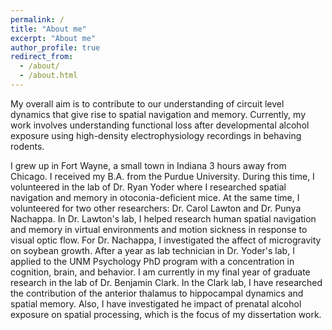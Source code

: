 ```yaml
---
permalink: /
title: "About me"
excerpt: "About me"
author_profile: true
redirect_from: 
  - /about/
  - /about.html
---
```




My overall aim is to contribute to our understanding of circuit level dynamics that give rise to spatial navigation and memory.  Currently, my work involves understanding functional loss after developmental alcohol exposure using high-density electrophysiology recordings in behaving rodents.

I grew up in Fort Wayne, a small town in Indiana 3 hours away from Chicago. I received my B.A. from the Purdue University. During this time, I volunteered in the lab of Dr. Ryan Yoder where I researched spatial navigation and memory in otoconia-deficient mice. At the same time, I volunteered for two other researchers: Dr. Carol Lawton and Dr. Punya Nachappa. In Dr. Lawton's lab, I helped research human spatial navigation and memory in virtual environments and motion sickness in response to visual optic flow. For Dr. Nachappa, I investigated the affect of microgravity on soybean growth. After a year as lab technician in Dr. Yoder's lab, I applied to the UNM Psychology PhD program with a concentration in cognition, brain, and behavior. I am currently in my final year of graduate research in the lab of Dr. Benjamin Clark. In the Clark lab, I have researched the contribution of the anterior thalamus to hippocampal dynamics and spatial memory. Also, I have investigated he impact of prenatal alcohol exposure on spatial processing, which is the focus of my dissertation work.
